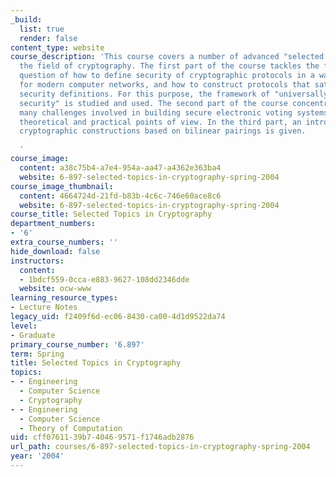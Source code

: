```yaml
---
_build:
  list: true
  render: false
content_type: website
course_description: 'This course covers a number of advanced "selected topics" in
  the field of cryptography. The first part of the course tackles the foundational
  question of how to define security of cryptographic protocols in a way that is appropriate
  for modern computer networks, and how to construct protocols that satisfy these
  security definitions. For this purpose, the framework of "universally composable
  security" is studied and used. The second part of the course concentrates on the
  many challenges involved in building secure electronic voting systems, from both
  theoretical and practical points of view. In the third part, an introduction to
  cryptographic constructions based on bilinear pairings is given.

  '
course_image:
  content: a38c75b4-a7e4-954a-aa47-a4362e363ba4
  website: 6-897-selected-topics-in-cryptography-spring-2004
course_image_thumbnail:
  content: 4664724d-21fd-b83b-4c6c-746e60ace8c6
  website: 6-897-selected-topics-in-cryptography-spring-2004
course_title: Selected Topics in Cryptography
department_numbers:
- '6'
extra_course_numbers: ''
hide_download: false
instructors:
  content:
  - 1bdcf559-0cca-e883-9627-108dd2346dde
  website: ocw-www
learning_resource_types:
- Lecture Notes
legacy_uid: f2409f6d-ec06-8430-ca00-4d1d9522da74
level:
- Graduate
primary_course_number: '6.897'
term: Spring
title: Selected Topics in Cryptography
topics:
- - Engineering
  - Computer Science
  - Cryptography
- - Engineering
  - Computer Science
  - Theory of Computation
uid: cff07611-39b7-4046-9571-f1746adb2876
url_path: courses/6-897-selected-topics-in-cryptography-spring-2004
year: '2004'
---
```

